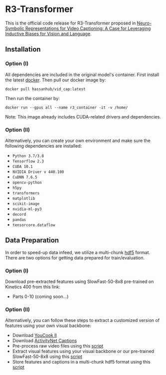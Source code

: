 # R3-Transformer
This is the official code release for R3-Transformer proposed in [Neuro-Symbolic Representations for Video Captioning: A Case for Leveraging Inductive Biases for Vision and Language](https://arxiv.org/abs/2011.09530).

## Installation
### Option (I)
All dependencies are included in the original model's container.
First install the latest [docker](https://docs.docker.com/engine/install/ubuntu/). Then pull our docker image by:
```
docker pull hassanhub/vid_cap:latest
```
Then run the container by:
```
docker run --gpus all --name r3_container -it -v /home/
```

Note: This image already includes CUDA-related drivers and dependencies.

### Option (II)
Alternatively, you can create your own environment and make sure the following dependencies are installed:

- `Python 3.7/3.8`
- `Tensorflow 2.3`
- `CUDA 10.1`
- `NVIDIA Driver v 440.100`
- `CuDNN 7.6.5`
- `opencv-python`
- `h5py`
- `transformers`
- `matplotlib`
- `scikit-image`
- `nvidia-ml-py3`
- `decord`
- `pandas`
- `tensorcore.dataflow`

## Data Preparation
In order to speed-up data infeed, we utilize a multi-chunk [hdf5](https://github.com/h5py/h5py) format.
There are two options for getting data prepared for train/evaluation.
### Option (I)
Download pre-extracted features using SlowFast-50-8x8 pre-trained on Kinetics 400 from this link:
- Parts 0-10 (coming soon...)

### Option (II)
Alternatively, you can follow these steps to extract a customized version of features using your own visual backbone:
- Download [YouCook II](http://youcook2.eecs.umich.edu/download)
- Download [ActivityNet Captions](https://cs.stanford.edu/people/ranjaykrishna/densevid/)
- Pre-process raw video files using this [script](https://github.com/hassanhub/SlowFast_TF2/blob/main/pre_process_videos.py)
- Extract visual features using your visual backbone or our pre-trained SlowFast-50-8x8 using this [script](https://github.com/hassanhub/SlowFast_TF2/blob/main/extract_3d_features.py)
- Store features and captions in a multi-chunk hdf5 format using this [script](https://github.com/hassanhub/R3Transformer/blob/main/data_utils/store_data.py)
